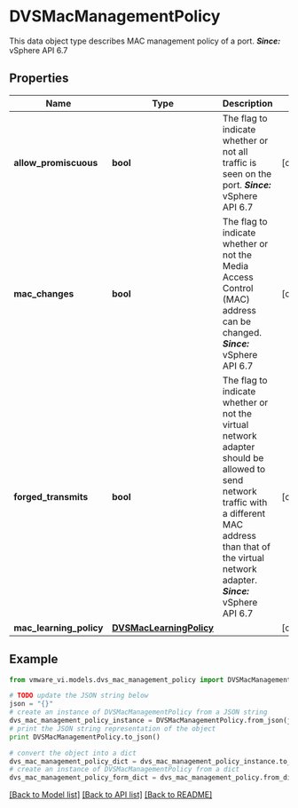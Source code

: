 # DVSMacManagementPolicy

This data object type describes MAC management policy of a port.  ***Since:*** vSphere API 6.7 

## Properties
Name | Type | Description | Notes
------------ | ------------- | ------------- | -------------
**allow_promiscuous** | **bool** | The flag to indicate whether or not all traffic is seen on the port.  ***Since:*** vSphere API 6.7  | [optional] 
**mac_changes** | **bool** | The flag to indicate whether or not the Media Access Control (MAC) address can be changed.  ***Since:*** vSphere API 6.7  | [optional] 
**forged_transmits** | **bool** | The flag to indicate whether or not the virtual network adapter should be allowed to send network traffic with a different MAC address than that of the virtual network adapter.  ***Since:*** vSphere API 6.7  | [optional] 
**mac_learning_policy** | [**DVSMacLearningPolicy**](DVSMacLearningPolicy.md) |  | [optional] 

## Example

```python
from vmware_vi.models.dvs_mac_management_policy import DVSMacManagementPolicy

# TODO update the JSON string below
json = "{}"
# create an instance of DVSMacManagementPolicy from a JSON string
dvs_mac_management_policy_instance = DVSMacManagementPolicy.from_json(json)
# print the JSON string representation of the object
print DVSMacManagementPolicy.to_json()

# convert the object into a dict
dvs_mac_management_policy_dict = dvs_mac_management_policy_instance.to_dict()
# create an instance of DVSMacManagementPolicy from a dict
dvs_mac_management_policy_form_dict = dvs_mac_management_policy.from_dict(dvs_mac_management_policy_dict)
```
[[Back to Model list]](../README.md#documentation-for-models) [[Back to API list]](../README.md#documentation-for-api-endpoints) [[Back to README]](../README.md)


